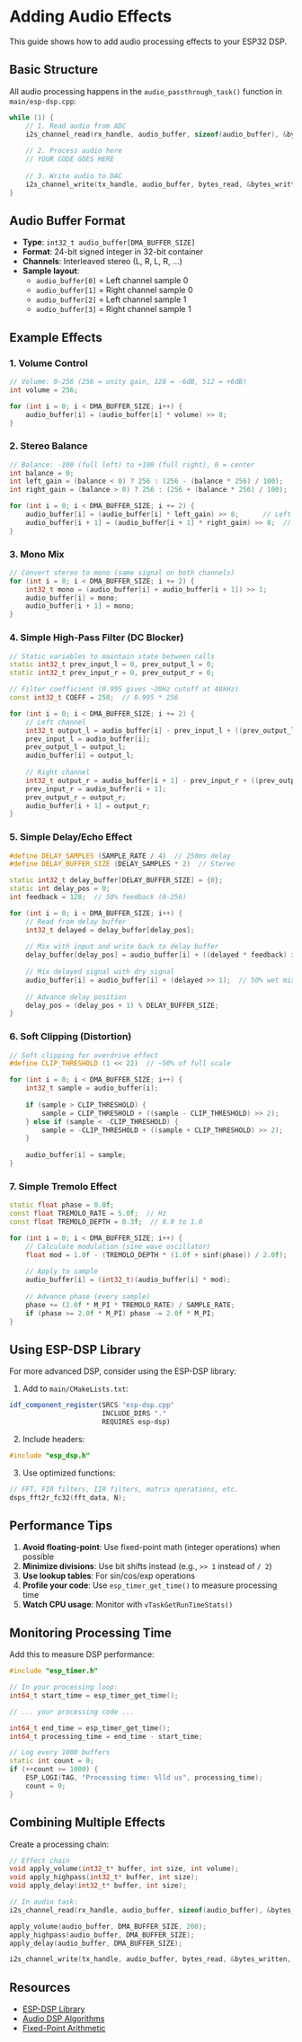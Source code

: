 # Adding Audio Effects

This guide shows how to add audio processing effects to your ESP32 DSP.

## Basic Structure

All audio processing happens in the `audio_passthrough_task()` function in `main/esp-dsp.cpp`:

```cpp
while (1) {
    // 1. Read audio from ADC
    i2s_channel_read(rx_handle, audio_buffer, sizeof(audio_buffer), &bytes_read, portMAX_DELAY);
    
    // 2. Process audio here
    // YOUR CODE GOES HERE
    
    // 3. Write audio to DAC
    i2s_channel_write(tx_handle, audio_buffer, bytes_read, &bytes_written, portMAX_DELAY);
}
```

## Audio Buffer Format

- **Type**: `int32_t audio_buffer[DMA_BUFFER_SIZE]`
- **Format**: 24-bit signed integer in 32-bit container
- **Channels**: Interleaved stereo (L, R, L, R, ...)
- **Sample layout**: 
  - `audio_buffer[0]` = Left channel sample 0
  - `audio_buffer[1]` = Right channel sample 0
  - `audio_buffer[2]` = Left channel sample 1
  - `audio_buffer[3]` = Right channel sample 1

## Example Effects

### 1. Volume Control

```cpp
// Volume: 0-256 (256 = unity gain, 128 = -6dB, 512 = +6dB)
int volume = 256;

for (int i = 0; i < DMA_BUFFER_SIZE; i++) {
    audio_buffer[i] = (audio_buffer[i] * volume) >> 8;
}
```

### 2. Stereo Balance

```cpp
// Balance: -100 (full left) to +100 (full right), 0 = center
int balance = 0;
int left_gain = (balance < 0) ? 256 : (256 - (balance * 256) / 100);
int right_gain = (balance > 0) ? 256 : (256 + (balance * 256) / 100);

for (int i = 0; i < DMA_BUFFER_SIZE; i += 2) {
    audio_buffer[i] = (audio_buffer[i] * left_gain) >> 8;      // Left
    audio_buffer[i + 1] = (audio_buffer[i + 1] * right_gain) >> 8;  // Right
}
```

### 3. Mono Mix

```cpp
// Convert stereo to mono (same signal on both channels)
for (int i = 0; i < DMA_BUFFER_SIZE; i += 2) {
    int32_t mono = (audio_buffer[i] + audio_buffer[i + 1]) >> 1;
    audio_buffer[i] = mono;
    audio_buffer[i + 1] = mono;
}
```

### 4. Simple High-Pass Filter (DC Blocker)

```cpp
// Static variables to maintain state between calls
static int32_t prev_input_l = 0, prev_output_l = 0;
static int32_t prev_input_r = 0, prev_output_r = 0;

// Filter coefficient (0.995 gives ~20Hz cutoff at 48kHz)
const int32_t COEFF = 258;  // 0.995 * 256

for (int i = 0; i < DMA_BUFFER_SIZE; i += 2) {
    // Left channel
    int32_t output_l = audio_buffer[i] - prev_input_l + ((prev_output_l * COEFF) >> 8);
    prev_input_l = audio_buffer[i];
    prev_output_l = output_l;
    audio_buffer[i] = output_l;
    
    // Right channel
    int32_t output_r = audio_buffer[i + 1] - prev_input_r + ((prev_output_r * COEFF) >> 8);
    prev_input_r = audio_buffer[i + 1];
    prev_output_r = output_r;
    audio_buffer[i + 1] = output_r;
}
```

### 5. Simple Delay/Echo Effect

```cpp
#define DELAY_SAMPLES (SAMPLE_RATE / 4)  // 250ms delay
#define DELAY_BUFFER_SIZE (DELAY_SAMPLES * 2)  // Stereo

static int32_t delay_buffer[DELAY_BUFFER_SIZE] = {0};
static int delay_pos = 0;
int feedback = 128;  // 50% feedback (0-256)

for (int i = 0; i < DMA_BUFFER_SIZE; i++) {
    // Read from delay buffer
    int32_t delayed = delay_buffer[delay_pos];
    
    // Mix with input and write back to delay buffer
    delay_buffer[delay_pos] = audio_buffer[i] + ((delayed * feedback) >> 8);
    
    // Mix delayed signal with dry signal
    audio_buffer[i] = audio_buffer[i] + (delayed >> 1);  // 50% wet mix
    
    // Advance delay position
    delay_pos = (delay_pos + 1) % DELAY_BUFFER_SIZE;
}
```

### 6. Soft Clipping (Distortion)

```cpp
// Soft clipping for overdrive effect
#define CLIP_THRESHOLD (1 << 22)  // ~50% of full scale

for (int i = 0; i < DMA_BUFFER_SIZE; i++) {
    int32_t sample = audio_buffer[i];
    
    if (sample > CLIP_THRESHOLD) {
        sample = CLIP_THRESHOLD + ((sample - CLIP_THRESHOLD) >> 2);
    } else if (sample < -CLIP_THRESHOLD) {
        sample = -CLIP_THRESHOLD + ((sample + CLIP_THRESHOLD) >> 2);
    }
    
    audio_buffer[i] = sample;
}
```

### 7. Simple Tremolo Effect

```cpp
static float phase = 0.0f;
const float TREMOLO_RATE = 5.0f;  // Hz
const float TREMOLO_DEPTH = 0.3f;  // 0.0 to 1.0

for (int i = 0; i < DMA_BUFFER_SIZE; i++) {
    // Calculate modulation (sine wave oscillator)
    float mod = 1.0f - (TREMOLO_DEPTH * (1.0f + sinf(phase)) / 2.0f);
    
    // Apply to sample
    audio_buffer[i] = (int32_t)(audio_buffer[i] * mod);
    
    // Advance phase (every sample)
    phase += (2.0f * M_PI * TREMOLO_RATE) / SAMPLE_RATE;
    if (phase >= 2.0f * M_PI) phase -= 2.0f * M_PI;
}
```

## Using ESP-DSP Library

For more advanced DSP, consider using the ESP-DSP library:

1. Add to `main/CMakeLists.txt`:
```cmake
idf_component_register(SRCS "esp-dsp.cpp"
                       INCLUDE_DIRS "."
                       REQUIRES esp-dsp)
```

2. Include headers:
```cpp
#include "esp_dsp.h"
```

3. Use optimized functions:
```cpp
// FFT, FIR filters, IIR filters, matrix operations, etc.
dsps_fft2r_fc32(fft_data, N);
```

## Performance Tips

1. **Avoid floating-point**: Use fixed-point math (integer operations) when possible
2. **Minimize divisions**: Use bit shifts instead (e.g., `>> 1` instead of `/ 2`)
3. **Use lookup tables**: For sin/cos/exp operations
4. **Profile your code**: Use `esp_timer_get_time()` to measure processing time
5. **Watch CPU usage**: Monitor with `vTaskGetRunTimeStats()`

## Monitoring Processing Time

Add this to measure DSP performance:

```cpp
#include "esp_timer.h"

// In your processing loop:
int64_t start_time = esp_timer_get_time();

// ... your processing code ...

int64_t end_time = esp_timer_get_time();
int64_t processing_time = end_time - start_time;

// Log every 1000 buffers
static int count = 0;
if (++count >= 1000) {
    ESP_LOGI(TAG, "Processing time: %lld us", processing_time);
    count = 0;
}
```

## Combining Multiple Effects

Create a processing chain:

```cpp
// Effect chain
void apply_volume(int32_t* buffer, int size, int volume);
void apply_highpass(int32_t* buffer, int size);
void apply_delay(int32_t* buffer, int size);

// In audio task:
i2s_channel_read(rx_handle, audio_buffer, sizeof(audio_buffer), &bytes_read, portMAX_DELAY);

apply_volume(audio_buffer, DMA_BUFFER_SIZE, 200);
apply_highpass(audio_buffer, DMA_BUFFER_SIZE);
apply_delay(audio_buffer, DMA_BUFFER_SIZE);

i2s_channel_write(tx_handle, audio_buffer, bytes_read, &bytes_written, portMAX_DELAY);
```

## Resources

- [ESP-DSP Library](https://github.com/espressif/esp-dsp)
- [Audio DSP Algorithms](https://github.com/MTG/sms-tools)
- [Fixed-Point Arithmetic](https://en.wikipedia.org/wiki/Fixed-point_arithmetic)
